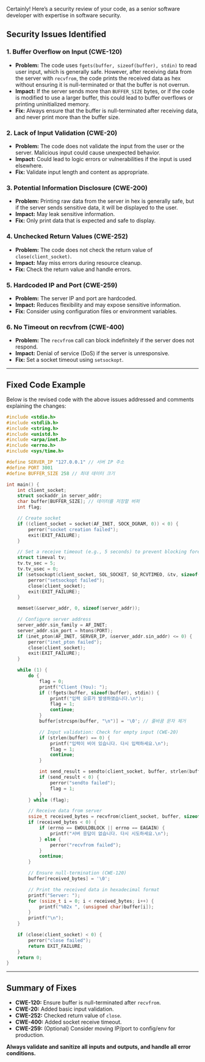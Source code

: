 Certainly! Here’s a security review of your code, as a senior software developer with expertise in software security.

## Security Issues Identified

### 1. **Buffer Overflow on Input (CWE-120)**
- **Problem:** The code uses `fgets(buffer, sizeof(buffer), stdin)` to read user input, which is generally safe. However, after receiving data from the server with `recvfrom`, the code prints the received data as hex without ensuring it is null-terminated or that the buffer is not overrun.
- **Impact:** If the server sends more than `BUFFER_SIZE` bytes, or if the code is modified to use a larger buffer, this could lead to buffer overflows or printing uninitialized memory.
- **Fix:** Always ensure that the buffer is null-terminated after receiving data, and never print more than the buffer size.

### 2. **Lack of Input Validation (CWE-20)**
- **Problem:** The code does not validate the input from the user or the server. Malicious input could cause unexpected behavior.
- **Impact:** Could lead to logic errors or vulnerabilities if the input is used elsewhere.
- **Fix:** Validate input length and content as appropriate.

### 3. **Potential Information Disclosure (CWE-200)**
- **Problem:** Printing raw data from the server in hex is generally safe, but if the server sends sensitive data, it will be displayed to the user.
- **Impact:** May leak sensitive information.
- **Fix:** Only print data that is expected and safe to display.

### 4. **Unchecked Return Values (CWE-252)**
- **Problem:** The code does not check the return value of `close(client_socket)`.
- **Impact:** May miss errors during resource cleanup.
- **Fix:** Check the return value and handle errors.

### 5. **Hardcoded IP and Port (CWE-259)**
- **Problem:** The server IP and port are hardcoded.
- **Impact:** Reduces flexibility and may expose sensitive information.
- **Fix:** Consider using configuration files or environment variables.

### 6. **No Timeout on recvfrom (CWE-400)**
- **Problem:** The `recvfrom` call can block indefinitely if the server does not respond.
- **Impact:** Denial of service (DoS) if the server is unresponsive.
- **Fix:** Set a socket timeout using `setsockopt`.

---

## **Fixed Code Example**

Below is the revised code with the above issues addressed and comments explaining the changes:

```c
#include <stdio.h>
#include <stdlib.h>
#include <string.h>
#include <unistd.h>
#include <arpa/inet.h>
#include <errno.h>
#include <sys/time.h>

#define SERVER_IP "127.0.0.1" // 서버 IP 주소
#define PORT 3001
#define BUFFER_SIZE 258 // 최대 데이터 크기

int main() {
    int client_socket;
    struct sockaddr_in server_addr;
    char buffer[BUFFER_SIZE]; // 데이터를 저장할 버퍼
    int flag;

    // Create socket
    if ((client_socket = socket(AF_INET, SOCK_DGRAM, 0)) < 0) {
        perror("socket creation failed");
        exit(EXIT_FAILURE);
    }

    // Set a receive timeout (e.g., 5 seconds) to prevent blocking forever (CWE-400)
    struct timeval tv;
    tv.tv_sec = 5;
    tv.tv_usec = 0;
    if (setsockopt(client_socket, SOL_SOCKET, SO_RCVTIMEO, &tv, sizeof(tv)) < 0) {
        perror("setsockopt failed");
        close(client_socket);
        exit(EXIT_FAILURE);
    }

    memset(&server_addr, 0, sizeof(server_addr));

    // Configure server address
    server_addr.sin_family = AF_INET;
    server_addr.sin_port = htons(PORT);
    if (inet_pton(AF_INET, SERVER_IP, &server_addr.sin_addr) <= 0) {
        perror("inet_pton failed");
        close(client_socket);
        exit(EXIT_FAILURE);
    }

    while (1) {
        do {
            flag = 0;
            printf("Client (You): ");
            if (!fgets(buffer, sizeof(buffer), stdin)) {
                printf("입력 오류가 발생하였습니다.\n");
                flag = 1;
                continue;
            }
            buffer[strcspn(buffer, "\n")] = '\0'; // 줄바꿈 문자 제거

            // Input validation: Check for empty input (CWE-20)
            if (strlen(buffer) == 0) {
                printf("입력이 비어 있습니다. 다시 입력하세요.\n");
                flag = 1;
                continue;
            }

            int send_result = sendto(client_socket, buffer, strlen(buffer) + 1, 0, (const struct sockaddr *)&server_addr, sizeof(server_addr));
            if (send_result < 0) {
                perror("sendto failed");
                flag = 1;
            }
        } while (flag);

        // Receive data from server
        ssize_t received_bytes = recvfrom(client_socket, buffer, sizeof(buffer) - 1, 0, NULL, NULL);
        if (received_bytes < 0) {
            if (errno == EWOULDBLOCK || errno == EAGAIN) {
                printf("서버 응답이 없습니다. 다시 시도하세요.\n");
            } else {
                perror("recvfrom failed");
            }
            continue;
        }

        // Ensure null-termination (CWE-120)
        buffer[received_bytes] = '\0';

        // Print the received data in hexadecimal format
        printf("Server: ");
        for (ssize_t i = 0; i < received_bytes; i++) {
            printf("%02x ", (unsigned char)buffer[i]);
        }
        printf("\n");
    }

    if (close(client_socket) < 0) {
        perror("close failed");
        return EXIT_FAILURE;
    }
    return 0;
}
```

---

## **Summary of Fixes**
- **CWE-120:** Ensure buffer is null-terminated after `recvfrom`.
- **CWE-20:** Added basic input validation.
- **CWE-252:** Checked return value of `close`.
- **CWE-400:** Added socket receive timeout.
- **CWE-259:** (Optional) Consider moving IP/port to config/env for production.

**Always validate and sanitize all inputs and outputs, and handle all error conditions.**